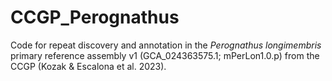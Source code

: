 # CCGP_Perognathus

Code for repeat discovery and annotation in the *Perognathus longimembris* primary reference assembly v1 (GCA_024363575.1; mPerLon1.0.p) from the CCGP (Kozak & Escalona et al. 2023).
